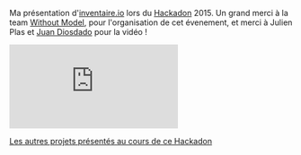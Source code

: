 Ma présentation d'[inventaire.io](https://inventaire.io) lors du [Hackadon](https://hackadon.org) 2015. Un grand merci à la team [Without Model](http://www.withoutmodel.com), pour l'organisation de cet évenement, et merci à Julien Plas et [Juan Diosdado](https://twitter.com/ikonoklast) pour la vidéo !
<iframe class="video" src="https://player.vimeo.com/video/156065434" frameborder="0" webkitallowfullscreen mozallowfullscreen allowfullscreen></iframe>


[Les autres projets présentés au cours de ce Hackadon](http://www.withoutmodel.com/louis-david-benyayer/hackadon-2015-des-dons-du-libre-et-du-live/)

